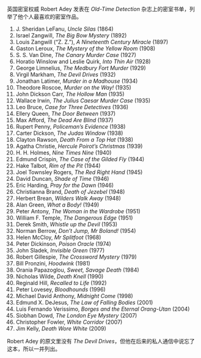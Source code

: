 英国密室权威 Robert Adey 发表在 <i>Old-Time Detection</i> 杂志上的密室书单，列举了他个人最喜欢的密室作品。

1. J. Sheridan LeFanu, _Uncle Silas_ (1864)
2. Israel Zangwill, _The Big Bow Mystery_ (1892)
3. Louis Zangwill (“Z. Z.”), _A Nineteenth Century Miracle_ (1897)
4. Gaston Leroux, _The Mystery of the Yellow Room_ (1908)
5. S. S. Van Dine, _The Canary Murder Case_ (1927)
6. Horatio Winslow and Leslie Quirk, _Into Thin Air_ (1928)
7. George Limnelius, _The Medbury Fort Murder_ (1929)
8. Virgil Markham, _The Devil Drives_ (1932)
9. Jonathan Latimer, _Murder in a Madhouse_ (1934)
10. Theodore Roscoe, _Murder on the Way!_ (1935)
11. John Dickson Carr, _The Hollow Man_ (1935)
12. Wallace Irwin, _The Julius Caesar Murder Case_ (1935)
13. Leo Bruce, _Case for Three Detectives_ (1936)
14. Ellery Queen, _The Door Between_ (1937)
15. Max Afford, _The Dead Are Blind_ (1937)
16. Rupert Penny, _Policeman’s Evidence_ (1938)
17. Carter Dickson, _The Judas Window_ (1938)
18. Clayton Rawson, _Death From a Top Hat_ (1938)
19. Agatha Christie, _Hercule Poirot’s Christmas_ (1939)
20. H. H. Holmes, _Nine Times Nine_ (1940)
21. Edmund Crispin, _The Case of the Gilded Fly_ (1944)
22. Hake Talbot, _Rim of the Pit_ (1944)
23. Joel Townsley Rogers, _The Red Right Hand_ (1945)
24. David Duncan, _Shade of Time_ (1946)
25. Eric Harding, _Pray for the Dawn_ (1946)
26. Christianna Brand, _Death of Jezebel_ (1948)
27. Herbert Brean, _Wilders Walk Away_ (1948)
28. Alan Green, _What a Body!_ (1949)
29. Peter Antony, _The Woman in the Wardrobe_ (1951)
30. William F. Temple, _The Dangerous Edge_ (1951)
31. Derek Smith, _Whistle up the Devil_ (1953)
32. Norman Berrow, _Don’t Jump, Mr Boland!_ (1954)
33. Helen McCloy, _Mr Splitfoot_ (1968)
34. Peter Dickinson, _Poison Oracle_ (1974)
35. John Sladek, _Invisible Green_ (1977)
36. Robert Gillespie, _The Crossword Mystery_ (1979)
37. Bill Pronzini, _Hoodwink_ (1981)
38. Orania Papazoglou, _Sweet, Savage Death_ (1984)
39. Nicholas Wilde, _Death Knell_ (1990)
40. Reginald Hill, _Recalled to Life_ (1992)
41. Peter Lovesey, _Bloodhounds_ (1996)
42. Michael David Anthony, _Midnight Come_ (1998)
43. Edmund X. DeJesus, _The Law of Falling Bodies_ (2001)
44. Luis Fernando Verissimo, _Borges and the Eternal Orang-Utan_ (2004)
45. Siobhan Dowd, _The London Eye Mystery_ (2007)
46. Christopher Fowler, _White Corridor_ (2007)
47. Jim Kelly, _Death Wore White_ (2009)

Robert Adey 的原文里没有 <i>The Devil Drives</i>，但他在后来的私人通信中说忘了这本，所以一并列出。